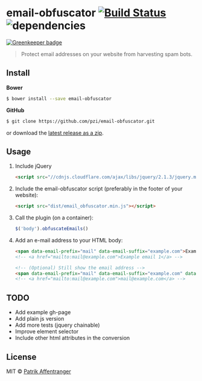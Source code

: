 # email-obfuscator [![Build Status](https://travis-ci.org/pzi/email-obfuscator.svg?branch=master)](https://travis-ci.org/pzi/email-obfuscator) ![dependencies](https://david-dm.org/pzi/email-obfuscator/dev-status.svg)

[![Greenkeeper badge](https://badges.greenkeeper.io/pzi/email-obfuscator.svg)](https://greenkeeper.io/)

> Protect email addresses on your website from harvesting spam bots.


## Install

**Bower**
```sh
$ bower install --save email-obfuscator
```

**GitHub**
```sh
$ git clone https://github.com/pzi/email-obfuscator.git
```

or download the [latest release as a zip](https://github.com/pzi/email-obfuscator/releases).


## Usage
1. Include jQuery
    ```html
    <script src="//cdnjs.cloudflare.com/ajax/libs/jquery/2.1.3/jquery.min.js"></script>
    ```

2. Include the email-obfuscator script (preferably in the footer of your website):
    ```html
    <script src="dist/email_obfuscator.min.js"></script>
    ```

3. Call the plugin (on a container):
    ```js
    $('body').obfuscateEmails()
    ```

4. Add an e-mail address to your HTML body:
    ```html
    <span data-email-prefix="mail" data-email-suffix="example.com">Example email 1</span>
    <!-- <a href="mailto:mail@example.com">Example email 1</a> -->

    <!-- (Optional) Still show the email address -->
    <span data-email-prefix="mail" data-email-suffix="example.com" data-email-expose>Example email 2</span>
    <!-- <a href="mailto:mail@example.com">mail@example.com</a> -->
    ```


## TODO
* Add example gh-page
* Add plain js version
* Add more tests (jquery chainable)
* Improve element selector
* Include other html attributes in the conversion

## License
MIT © [Patrik Affentranger](http://patrikaffentranger.me)
